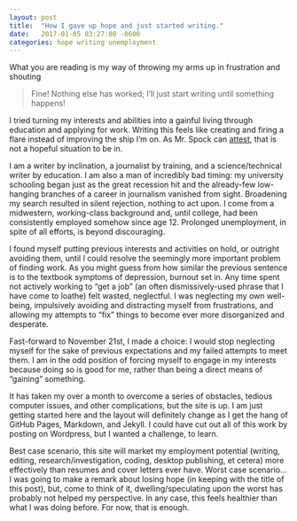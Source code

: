 ```yaml
---
layout: post
title:  "How I gave up hope and just started writing."
date:   2017-01-05 03:27:00 -0600
categories: hope writing unemployment
---
```


What you are reading is my way of throwing my arms up in frustration and shouting  
> Fine! Nothing else has worked; I’ll just start writing until something happens!  

I tried turning my interests and abilities into a gainful living through education and applying for work. 
Writing this feels like creating and firing a flare instead of improving the ship I’m on. 
As Mr. Spock can [attest][trek-quote], that is not a hopeful situation to be in.  

I am a writer by inclination, a journalist by training, and a science/technical writer by education. 
I am also a man of incredibly bad timing: my university schooling began just as the great recession hit 
and the already-few low-hanging branches of a career in journalism vanished from sight. Broadening my 
search resulted in silent rejection, nothing to act upon. I come from a midwestern, working-class background 
and, until college, had been consistently employed somehow since age 12. Prolonged unemployment, 
in spite of all efforts, is beyond discouraging.  

I found myself putting previous interests and activities on hold, or outright avoiding them, 
until I could resolve the seemingly more important problem of finding work. As you might guess 
from how similar the previous sentence is to the textbook symptoms of depression, burnout set in. 
Any time spent not actively working to “get a job” (an often dismissively-used phrase that I have 
come to loathe) felt wasted, neglectful. I was neglecting my own well-being, impulsively avoiding 
and distracting myself from frustrations, and allowing my attempts to “fix” things to become ever 
more disorganized and desperate.  

Fast-forward to November 21st, I made a choice: I would stop neglecting myself for the sake of previous expectations
and my failed attempts to meet them. I am in the odd position of forcing myself to engage in my interests because 
doing so is good for me, rather than being a direct means of “gaining” something.  

It has taken my over a month to overcome a series of obstacles, tedious computer issues, and other complications, 
but the site is up. I am just getting started here and the layout will definitely change as I get the hang of 
GitHub Pages, Markdown, and Jekyll. I could have cut out all of this work by posting on Wordpress, but I wanted a 
challenge, to learn.  

Best case scenario, this site will market my employment potential (writing, editing, research/investigation, 
coding, desktop publishing, et cetera) more effectively than resumes and cover letters ever have. 
Worst case scenario... I was going to make a remark about losing hope (in keeping with the title of this post), 
but, come to think of it, dwelling/speculating upon the worst has probably not helped my perspective. 
In any case, this feels healthier than what I was doing before. For now, that is enough.

[trek-quote]: https://books.google.com/books?id=v1FAgUlV2PUC&pg=PA68&lpg=PA68&dq=spock+%22was+plainly+hopeless%22&source=bl&ots=u7Y9JFnWf7&sig=EhYlPS1hh72EcvpBerl0ia68C00&hl=en&sa=X&ved=0ahUKEwi9sJC106rRAhWDSyYKHaGZDEkQ6AEIUTAJ#v=onepage&q=spock%20%22was%20plainly%20hopeless%22&f=false
